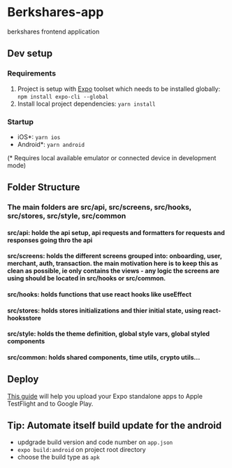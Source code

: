 # Berkshares-app
berkshares frontend application

## Dev setup

### Requirements

1. Project is setup with [Expo](https://expo.io/) toolset which needs to be installed globally: ```npm install expo-cli --global```
2. Install local project dependencies: ```yarn install```

### Startup

- iOS*: ```yarn ios```
- Android*: ```yarn android```

(* Requires local available emulator or connected device in development mode)


## Folder Structure

### The main folders are src/api, src/screens, src/hooks, src/stores, src/style, src/common

#### src/api: holde the api setup, api requests and formatters for requests and responses going thro the api
#### src/screens: holds the different screens grouped into: onboarding, user, merchant, auth, transaction. the main motivation here is to keep this as clean as possible, ie only contains the views - any logic the screens are using should be located in src/hooks or src/common.
#### src/hooks: holds functions that use react hooks like useEffect
#### src/stores: holds stores initializations and thier initial state, using react-hooksstore
#### src/style: holds the theme definition, global style vars, global styled components
#### src/common: holds shared components, time utils, crypto utils...

## Deploy
[This guide](https://docs.expo.dev/distribution/uploading-apps/) will help you upload your Expo standalone apps to Apple TestFlight and to Google Play.

## Tip: Automate itself build update for the android
- updgrade build version and code number on ```app.json```
- ```expo build:android``` on project root directory
- choose the build type as ```apk```